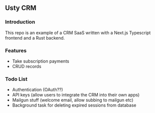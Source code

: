 ## Usty CRM 
### Introduction
This repo is an example of a CRM SaaS written with a Next.js Typescript frontend and a Rust backend.

### Features
- Take subscription payments
- CRUD records

### Todo List
- Authentication (OAuth??)
- API keys (allow users to integrate the CRM into their own apps)
- Mailgun stuff (welcome email, allow subbing to mailgun etc)
- Background task for deleting expired sessions from database
